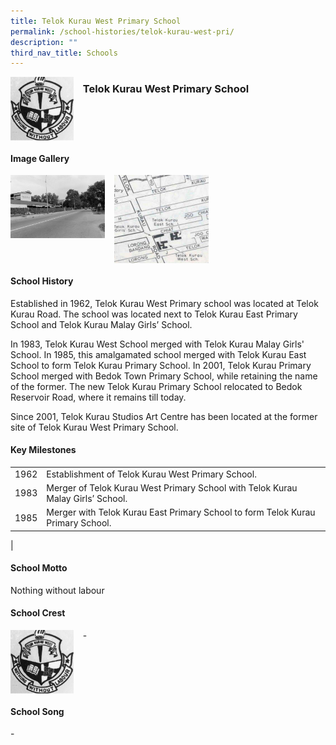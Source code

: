 ```yaml
---
title: Telok Kurau West Primary School
permalink: /school-histories/telok-kurau-west-pri/
description: ""
third_nav_title: Schools
---
```

<img src="/images/telokkurauwestpri1.png" style="width:20%;margin-right:15px;" align = "left">

### **Telok Kurau West Primary School**

<br clear="left">

#### **Image Gallery**

<p><a href="https://staging.d1yxymztqoj7qn.amplifyapp.com/images/telokkurauwestpri2.jpg">  
<img src="/images/telokkurauwestpri2.jpg" style="width:30%;margin-right:15px;" align = "left">
</a></p>

<p><a href="https://staging.d1yxymztqoj7qn.amplifyapp.com/images/telokkurauwestpri3.jpg">  
<img src="/images/telokkurauwestpri3.jpg" style="width:30%;margin-right:15px;" align = "left">
</a></p>

<br clear="left">

#### **School History**
Established in 1962, Telok Kurau West Primary school was located at Telok Kurau Road. The school was located next to Telok Kurau East Primary School and Telok Kurau Malay Girls’ School.  
  
In 1983, Telok Kurau West School merged with Telok Kurau Malay Girls' School. In 1985, this amalgamated school merged with Telok Kurau East School to form Telok Kurau Primary School. In 2001, Telok Kurau Primary School merged with Bedok Town Primary School, while retaining the name of the former. The new Telok Kurau Primary School relocated to Bedok Reservoir Road, where it remains till today.  
  
Since 2001, Telok Kurau Studios Art Centre has been located at the former site of Telok Kurau West Primary School.

#### **Key Milestones**

|  |  |
|:---:|---|
| 1962 | Establishment of Telok Kurau West Primary School. |
| 1983 | Merger of Telok Kurau West Primary School with Telok Kurau Malay Girls’ School. |
| 1985 | Merger with Telok Kurau East Primary School to form Telok Kurau Primary School. |
|

#### **School Motto**
Nothing without labour

#### **School Crest**
<img src="/images/telokkurauwestpri1.png" style="width:20%;margin-right:15px;" align = "left">

\-

<br clear="left">

#### **School Song**
\-
